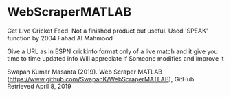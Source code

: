 # WebScraperMATLAB
Get Live Cricket Feed. 
Not a finished product but useful.
Used 'SPEAK' function by 2004 Fahad Al Mahmood

Give a URL as in ESPN crickinfo format only of a live match and it give you time to time updated info
Will appreciate if Someone modifies and improve it

Swapan Kumar Masanta (2019). Web Scraper MATLAB (https://www.github.com/SwapanK/WebScraperMATLAB), GitHub. Retrieved April 8, 2019
